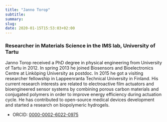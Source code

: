```yaml
---
title: "Janno Torop"
subtitle:
summary:
slug:
date: 2020-01-15T15:53:03+02:00
---
```


### Researcher in Materials Science in the IMS lab, University of Tartu

Janno Torop received a PhD degree in physical engineering from University of Tartu in 2012. In spring 2013 he joined Biosensors and Bioelectronics Centre at Linköping University as postdoc. In 2015 he got a visiting researcher fellowship in Lappeenranta Technical University in Finland. His current research interests are related to electroactive film actuators and bioengineered sensor systems by combining porous carbon materials and conjugated polymers in order to improve energy efficiency during actuation cycle. He has contributed to open-source medical devices development and started a research on biopolymeric hydrogels.

- ORCID: [0000-0002-6022-0975](https://orcid.org/0000-0002-6022-0975)
